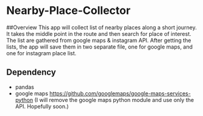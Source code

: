 # Nearby-Place-Collector

##Overview
This app will collect list of nearby places along a short journey. It takes the middle point in the route and then search for place of interest. The list are gathered from google maps &amp; instagram API. After getting the lists, the app will save them in two separate file, one for google maps, and one for instagram place list.

## Dependency
- pandas
- google maps https://github.com/googlemaps/google-maps-services-python
(I will remove the google maps python module and use only the API. Hopefully soon.)